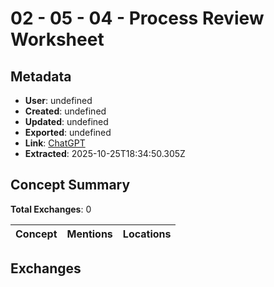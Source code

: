 # **02 - 05 - 04 - Process Review Worksheet**

## Metadata

- **User**: undefined
- **Created**: undefined
- **Updated**: undefined
- **Exported**: undefined
- **Link**: [ChatGPT](undefined)
- **Extracted**: 2025-10-25T18:34:50.305Z

## Concept Summary

**Total Exchanges**: 0

| Concept | Mentions | Locations |
|---------|----------|----------|

## Exchanges

